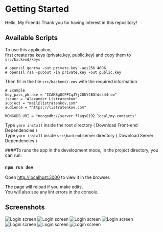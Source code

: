 # Getting Started

Hello, My Friends
Thank you for having interest in this repository!

## Available Scripts

To use this application,\
first create rsa keys (private.key, public.key) and copy them to `src/backend/keys`

````
# openssl genrsa -out private.key -aes256 4096
# openssl rsa -pubout -in private.key -out public.key
````

Then fill in the file `src/backend/.env` with the required information

````
# Example
key_pass_phrase = "ICAKBgQCFPCqJYj20UY4BGfdss44rsw"
issuer = "Alexander Listratenkov"
subject = "mail@listratenkov.com"
audience = "https://listratenkov.com"

MONGODB_URI = "mongodb://server.flags8192.local/my-contacts"
````

Type `yarn install` inside the root directory ( Download Front-end Dependencies )\
Type `yarn install` inside `src\backend` server directory ( Download Server Dependencies )

####To runs the app in the development mode, in the project directory, you can run:

### `npm run dev`

Open [http://localhost:3000](http://localhost:3000) to view it in the browser.

The page will reload if you make edits.\
You will also see any lint errors in the console.

## Screenshots
![Login screen](https://res.cloudinary.com/eaglight/image/upload/v1609004243/screenshots/login.png)
![Login screen](https://res.cloudinary.com/eaglight/image/upload/v1609004244/screenshots/register.png)
![Login screen](https://res.cloudinary.com/eaglight/image/upload/v1609004243/screenshots/home.png)
![Login screen](https://res.cloudinary.com/eaglight/image/upload/v1609004243/screenshots/profile.png)
![Login screen](https://res.cloudinary.com/eaglight/image/upload/v1609004243/screenshots/contacts.png)
![Login screen](https://res.cloudinary.com/eaglight/image/upload/v1609004243/screenshots/editcontact.png)
![Login screen](https://res.cloudinary.com/eaglight/image/upload/v1609004243/screenshots/addcontact.png)
